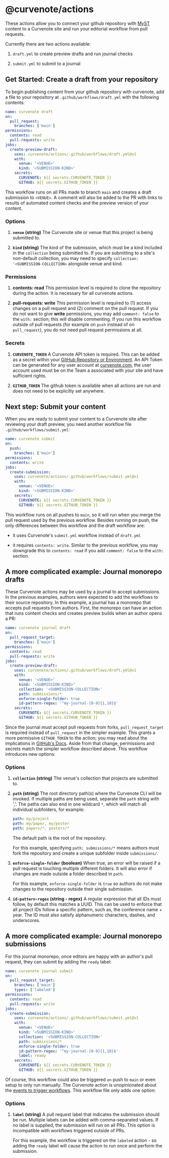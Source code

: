 # @curvenote/actions

These actions allow you to connect your github repository with [MyST](https://mystmd.org) content to a Curvenote site and run your editorial workflow from pull requests.

Currently there are two actions available:

1. `draft.yml` to create preview drafts and run journal checks

1. `submit.yml` to submit to a journal

## Get Started: Create a draft from your repository

To begin publishing content from your github repository with curvenote, add a file to your repository at `.github/workflows/draft.yml` with the following contents:

```yaml
name: curvenote draft
on:
  pull_request:
    branches: ['main']
permissions:
  contents: read
  pull-requests: write
jobs:
  create-preview-draft:
    uses: curvenote/actions/.github/workflows/draft.yml@v1
    with:
      venue: '<VENUE>'
      kind: '<SUBMISSION-KIND>'
    secrets:
      CURVENOTE: ${{ secrets.CURVENOTE_TOKEN }}
      GITHUB: ${{ secrets.GITHUB_TOKEN }}
```

This workflow runs on all PRs made to branch `main` and creates a draft submission to `<VENUE>`. A comment will also be added to the PR with links to results of automated content checks and the preview version of your content.

### Options

1. **`venue` (string)**
   The Curvenote site or venue that this project is being submitted to.

1. **`kind` (string)**
   The kind of the submission, which must be a kind included in the `collection` being submitted to. If you are submitting to a site's non-default collection, you may need to specify `collection: '<SUBMISSION-COLLECTION>` alongside venue and kind.

### Permissions

1. **contents: read**
   This permission level is required to clone the repository during the action. It is necessary for all curvenote actions.

1. **pull-requests: write**
   This permission level is required to (1) access changes on a pull request and (2) comment on the pull request. If you do not want to give **write** permissions, you may add `comment: false` to the `with:` section; this will disable commenting.
   If you run this workflow outside of pull requests (for example on `push` instead of on `pull_request`), you do not need pull request permissions at all.

### Secrets

1. **`CURVENOTE_TOKEN`**
   A Curvenote API token is required. This can be added as a secret within your [GitHub Repository or Environment](https://docs.github.com/en/actions/security-guides/using-secrets-in-github-actions). An API Token can be generated for any user account at [curvenote.com](https://curvenote.com/profile?settings=true&tab=profile-api&subtab=general), the user account used must be on the Team a associated with your site and have sufficient rights.

2. **`GITHUB_TOKEN`**
   The github token is available when all actions are run and does not need to be explicitly set anywhere.

## Next step: Submit your content

When you are ready to submit your content to a Curvenote site after reviewing your draft preview, you need another workflow file `.github/workflows/submit.yml`:

```yaml
name: curvenote submit
on:
  push:
    branches: ['main']
permissions:
  contents: write
jobs:
  create-submission:
    uses: curvenote/actions/.github/workflows/submit.yml@v1
    with:
      venue: '<VENUE>'
      kind: '<SUBMISSION-KIND>'
    secrets:
      CURVENOTE: ${{ secrets.CURVENOTE_TOKEN }}
      GITHUB: ${{ secrets.GITHUB_TOKEN }}
```

This workflow runs on all pushes to `main`, so it will run when you merge the pull request used by the previous workflow. Besides running on push, the only differences between this workflow and the draft workflow are:

- it uses Curvenote's `submit.yml` workflow instead of `draft.yml`

- it requires `contents: write`. Similar to the previous workflow, you may downgrade this to `contents: read` if you add `comment: false` to the `with:` section.

## A more complicated example: Journal monorepo drafts

These Curvenote actions may be used by a journal to accept submissions. In the previous examples, authors were expected to add the workflows to their source repository. In this example, a journal has a monorepo that accepts pull requests from authors. First, the monorepo can have an action that runs content checks and creates preview builds when an author opens a PR:

```yaml
name: curvenote journal draft
on:
  pull_request_target:
    branches: ['main']
permissions:
  contents: read
  pull-requests: write
jobs:
  create-preview-draft:
    uses: curvenote/actions/.github/workflows/draft.yml@v1
    with:
      venue: '<VENUE>'
      kind: '<SUBMISSION-KIND>'
      collection: '<SUBMISSION-COLLECTION>'
      path: submissions/*
      enforce-single-folder: true
      id-pattern-regex: '^my-journal-[0-9]{1,10}$'
    secrets:
      CURVENOTE: ${{ secrets.CURVENOTE_TOKEN }}
      GITHUB: ${{ secrets.GITHUB_TOKEN }}
```

Since the journal must accept pull requests from forks, `pull_request_target` is required instead of `pull_request` in the simpler example. This grants a more permissive `GITHUB_TOKEN` to the action; you may read about the implications in [GitHub's Docs](https://docs.github.com/en/actions/using-workflows/events-that-trigger-workflows#pull_request_target). Aside from that change, permissions and secrets match the simpler workflow described above. This workflow introduces new options:

### Options

1. **`collection` (string)**
   The venue's collection that projects are submitted to.

1. **`path` (string)**
   The root directory path(s) where the Curvenote CLI will be invoked. If multiple paths are being used, separate the `path` string with ','. The paths can also end in one wildcard `*`, which will match all individual subfolders, for example:

   ```yaml
   path: my/project
   path: my/paper, my/poster
   path: papers/*, posters/*
   ```

   The default path is the root of the repository.

   For this example, specifying `path: submissions/*` means authors must fork the repository and create a unique subfolder inside `submissions/`.

1. **`enforce-single-folder` (boolean)**
   When true, an error will be raised if a pull request is touching multiple different folders. It will also error if changes are made outside a folder described in `path`.

   For this example, `enforce-single-folder` is `true` so authors do not make changes to the repository outside their single submission.

1. **`id-pattern-regex` (string - regex)**
   A regular expression that all IDs must follow, by default this matches a UUID. This can be used to enforce that all project IDs follow a specific pattern, such as, the conference name + year. The ID must also satisfy alphanumeric characters, dashes, and underscores.

## A more complicated example: Journal monorepo submissions

For this journal monorepo, once editors are happy with an author's pull request, they can submit by adding the `ready` label:

```yaml
name: curvenote journal submit
on:
  pull_request_target:
    branches: ['main']
    types: ['labeled']
permissions:
  contents: read
  pull-requests: write
jobs:
  create-submission:
    uses: curvenote/actions/.github/workflows/submit.yml@v1
    with:
      venue: '<VENUE>'
      kind: '<SUBMISSION-KIND>'
      collection: '<SUBMISSION-COLLECTION>'
      path: submissions/*
      enforce-single-folder: true
      id-pattern-regex: '^my-journal-[0-9]{1,10}$'
      label: ready
    secrets:
      CURVENOTE: ${{ secrets.CURVENOTE_TOKEN }}
      GITHUB: ${{ secrets.GITHUB_TOKEN }}
```

Of course, this workflow could also be triggered `on` push to `main` or even setup to only run manually. The Curvenote action is unopinionated about the [events to trigger workflows](https://docs.github.com/en/actions/using-workflows/events-that-trigger-workflows). This workflow file only adds one option:

### Options

1. **`label` (string)**
   A pull request label that indicates the submission should be run. Multiple labels can be added with comma-separated values. If no label is supplied, the submission will run on all PRs. This option is incompatible with workflows triggered outside of PRs.

   For this example, the workflow is triggered on the `labeled` action - so adding the `ready` label will cause the action to run once and perform the submission.